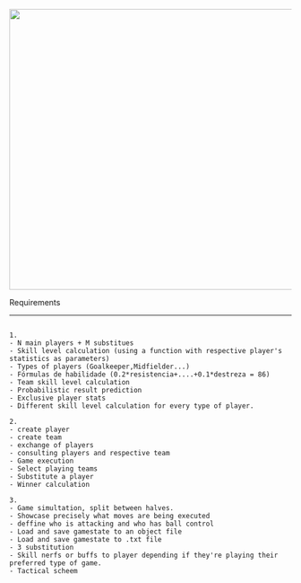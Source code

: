 
<p align="center">
  <img width="800" height="500" src="https://user-images.githubusercontent.com/61991247/124785267-a094ba00-df3e-11eb-8abe-ff3ae37f93a4.png">
</p>


Requirements

---------------------
```

1.
- N main players + M substitues
- Skill level calculation (using a function with respective player's statistics as parameters)
- Types of players (Goalkeeper,Midfielder...)
- Fórmulas de habilidade (0.2*resistencia+....+0.1*destreza = 86)
- Team skill level calculation
- Probabilistic result prediction 
- Exclusive player stats
- Different skill level calculation for every type of player.

2.
- create player
- create team
- exchange of players
- consulting players and respective team
- Game execution
- Select playing teams
- Substitute a player
- Winner calculation

3. 
- Game simultation, split between halves.
- Showcase precisely what moves are being executed
- deffine who is attacking and who has ball control
- Load and save gamestate to an object file
- Load and save gamestate to .txt file
- 3 substitution
- Skill nerfs or buffs to player depending if they're playing their preferred type of game.
- Tactical scheem
